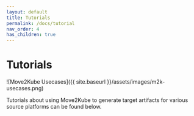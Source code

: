 ```yaml
---
layout: default
title: Tutorials
permalink: /docs/tutorial
nav_order: 4
has_children: true
---
```


# Tutorials

![Move2Kube Usecases]({{ site.baseurl }}/assets/images/m2k-usecases.png)

Tutorials about using Move2Kube to generate target artifacts for various source platforms can be found below.
